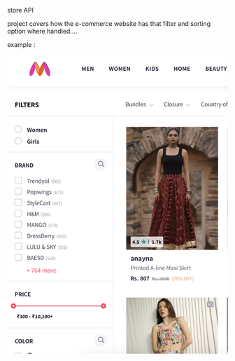 store API

project covers how the e-commerce website has that filter and sorting option where handled....

example :

![example:](assets/img.png)